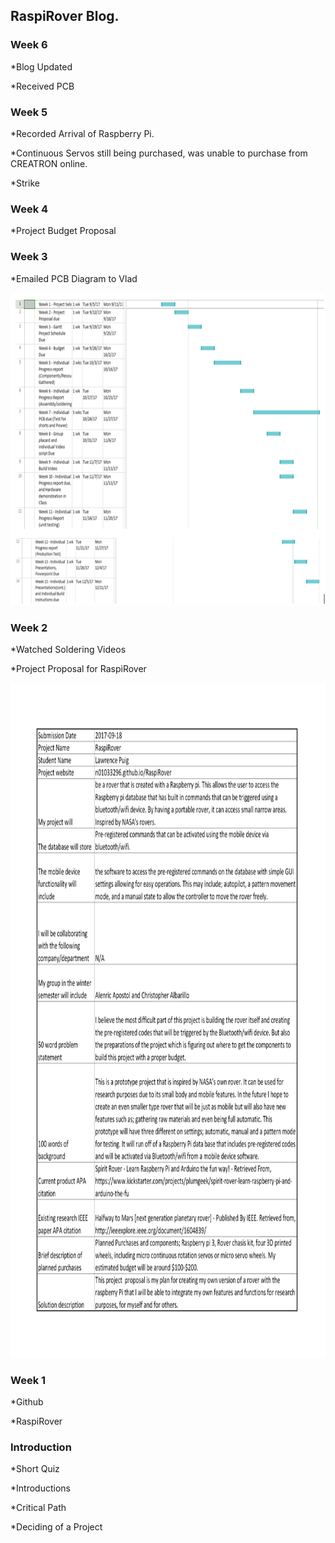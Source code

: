 RaspiRover Blog.
-------------


### Week 6

*Blog Updated

*Received PCB

### Week 5

*Recorded Arrival of Raspberry Pi.

*Continuous Servos still being purchased, was unable to purchase from CREATRON online.

*Strike

### Week 4

*Project Budget Proposal 


### Week 3

*Emailed PCB Diagram to Vlad

<img src="https://github.com/n01033296/RaspiRover/blob/master/Proposal%20Schedule.PNG?raw=true" alt="Proposal Schedule" width="720" height="500">

### Week 2

*Watched Soldering Videos

*Project Proposal for RaspiRover

<img src="https://github.com/n01033296/RaspiRover/blob/master/ProposalContent.png?raw=true" alt="Proposal Content" width="1280" height="1080">

### Week 1

*Github

*RaspiRover

### Introduction

*Short Quiz

*Introductions

*Critical Path

*Deciding of a Project
